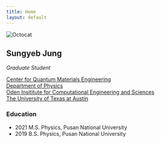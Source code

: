 ```yaml
---
title: Home
layout: default
---
```


![Octocat](https://github.githubassets.com/images/icons/emoji/octocat.png)

## **Sungyeb Jung**   
_Graduate Student_

[Center for Quantum Materials Engineering](https://cqme.oden.utexas.edu/)   
[Department of Physics](https://physics.utexas.edu/)   
[Oden Insititute for Computational Engineering and Sciences](https://oden.utexas.edu)   
[The University of Texas at Austin](https://utexas.edu)   
   

### Education

*   2021 M.S. Physics, Pusan National University
*   2019 B.S. Physics, Pusan National University


